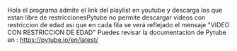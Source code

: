 Hola el programa admite el link del playlist en youtube y descarga los que estan libre de restriccionesPytube no permite descargar videos con restriccion de edad asi que en cada fila se verá reflejado el mensaje "VIDEO CON RESTRICCION DE EDAD"
Puedes revisar la documentacion de Pytube en : https://pytube.io/en/latest/
